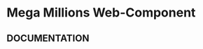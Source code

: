 <!-- Mega Millions Web-Component Documentation -->

# **Mega Millions Web-Component**

## **DOCUMENTATION**
